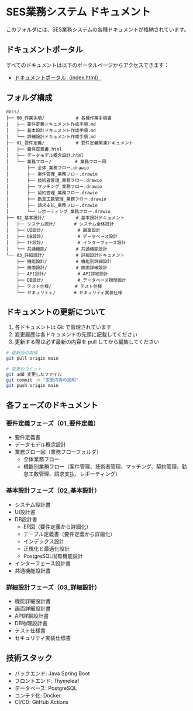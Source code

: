 # SES業務システム ドキュメント

このフォルダには、SES業務システムの各種ドキュメントが格納されています。

## ドキュメントポータル

すべてのドキュメントは以下のポータルページからアクセスできます：

- [ドキュメントポータル（index.html）](./index.html)

## フォルダ構成

```
docs/
├── 00_作業手順/            # 各種作業手順書
│   ├── 要件定義ドキュメント作成手順.md
│   ├── 基本設計ドキュメント作成手順.md
│   └── 詳細設計ドキュメント作成手順.md
├── 01_要件定義/            # 要件定義関連ドキュメント
│   ├── 要件定義書.html
│   ├── データモデル概念設計.html
│   └── 業務フロー/         # 業務フロー図
│       ├── 全体_業務フロー.drawio
│       ├── 案件管理_業務フロー.drawio
│       ├── 技術者管理_業務フロー.drawio
│       ├── マッチング_業務フロー.drawio
│       ├── 契約管理_業務フロー.drawio
│       ├── 勤怠工数管理_業務フロー.drawio
│       ├── 請求支払_業務フロー.drawio
│       └── レポーティング_業務フロー.drawio
├── 02_基本設計/            # 基本設計ドキュメント
│   ├── システム設計/       # システム全体設計
│   ├── UI設計/             # 画面設計
│   ├── DB設計/             # データベース設計
│   ├── IF設計/             # インターフェース設計
│   └── 共通機能/           # 共通機能設計
└── 03_詳細設計/            # 詳細設計ドキュメント
    ├── 機能設計/           # 機能別詳細設計
    ├── 画面設計/           # 画面詳細設計
    ├── API設計/            # API詳細設計
    ├── DB設計/             # データベース物理設計
    ├── テスト仕様/         # テスト仕様
    └── セキュリティ/       # セキュリティ実装仕様
```

## ドキュメントの更新について

1. 各ドキュメントは Git で管理されています
2. 変更履歴は各ドキュメントの先頭に記載してください
3. 更新する際は必ず最新の内容を pull してから編集してください

```bash
# 最新版の取得
git pull origin main

# 変更のコミット
git add 変更したファイル
git commit -m "変更内容の説明"
git push origin main
```

## 各フェーズのドキュメント

### 要件定義フェーズ（01_要件定義）
- 要件定義書
- データモデル概念設計
- 業務フロー図（業務フローフォルダ）
  - 全体業務フロー
  - 機能別業務フロー（案件管理、技術者管理、マッチング、契約管理、勤怠工数管理、請求支払、レポーティング）

### 基本設計フェーズ（02_基本設計）
- システム設計書
- UI設計書
- DB設計書
  - ER図（要件定義から詳細化）
  - テーブル定義書（要件定義から詳細化）
  - インデックス設計
  - 正規化と最適化設計
  - PostgreSQL固有機能設計
- インターフェース設計書
- 共通機能設計書

### 詳細設計フェーズ（03_詳細設計）
- 機能詳細設計書
- 画面詳細設計書
- API詳細設計書
- DB物理設計書
- テスト仕様書
- セキュリティ実装仕様書

## 技術スタック

- バックエンド: Java Spring Boot
- フロントエンド: Thymeleaf
- データベース: PostgreSQL
- コンテナ化: Docker
- CI/CD: GitHub Actions